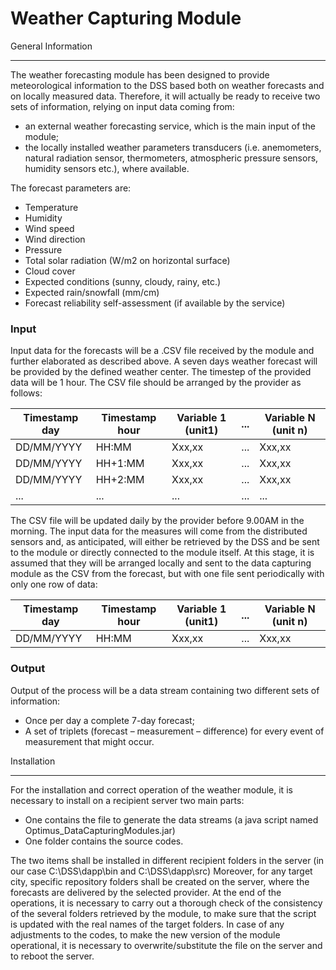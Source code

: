 Weather Capturing Module
=======

General Information
_________

The weather forecasting module has been designed to provide meteorological information to the DSS based both on weather forecasts and on locally measured data. Therefore, it will actually be ready to receive two sets of information, relying on input data coming from:

* an external weather forecasting service, which is the main input of the module;
* the locally installed weather parameters transducers (i.e. anemometers, natural radiation sensor, thermometers, atmospheric pressure sensors, humidity sensors etc.), where available.

The forecast parameters are:

* Temperature
* Humidity
* Wind speed
* Wind direction
* Pressure
* Total solar radiation (W/m2 on horizontal surface)
* Cloud cover
* Expected conditions (sunny, cloudy, rainy, etc.)
* Expected rain/snowfall (mm/cm)
* Forecast reliability self-assessment (if available by the service)

### Input

Input data for the forecasts will be a .CSV file received by the module and further elaborated as described above.
A seven days weather forecast will be provided by the defined weather center. The timestep of the provided data will be 1 hour.
The CSV file should be arranged by the provider as follows:

|Timestamp day | Timestamp hour | Variable 1 (unit1) | ... | Variable N (unit n)|
|-----------|-----------|-----------|-----------|-----------|
|DD/MM/YYYY | HH:MM | Xxx,xx | ... | Xxx,xx |
|DD/MM/YYYY | HH+1:MM | Xxx,xx | ... | Xxx,xx |
|DD/MM/YYYY | HH+2:MM | Xxx,xx | ... | Xxx,xx |
|... | ... | ... | ... | ... |

The CSV file will be updated daily by the provider before 9.00AM in the morning.
The input data for the measures will come from the distributed sensors and, as anticipated, will either be retrieved by the DSS and be sent to the module or directly connected to the module itself. 
At this stage, it is assumed that they will be arranged locally and sent to the data capturing module as the CSV from the forecast, but with one file sent periodically with only one row of data:

|Timestamp day | Timestamp hour | Variable 1 (unit1) | ... | Variable N (unit n)|
|-----------|-----------|-----------|-----------|-----------|
|DD/MM/YYYY | HH:MM | Xxx,xx | ... | Xxx,xx |

### Output

Output of the process will be a data stream containing two different sets of information:
* Once per day a complete 7-day forecast;
* A set of triplets (forecast – measurement – difference) for every event of measurement that might occur.

Installation
_________

For the installation and correct operation of the weather module, it is necessary to install on a recipient server two main parts:

* One contains the file to generate the data streams (a java script named Optimus_DataCapturingModules.jar)
* One folder contains the source codes.

The two items shall be installed in different recipient folders in the server (in our case C:\DSS\dapp\bin and C:\DSS\dapp\src)
Moreover, for any target city, specific repository folders shall be created on the server, where the forecasts are delivered by the selected provider.
At the end of the operations, it is necessary to carry out a thorough check of the consistency of the several folders retrieved by the module, to make sure that the script is updated with the real names of the target folders.
In case of any adjustments to the codes, to make the new version of the module operational, it is necessary to overwrite/substitute the file on the server and to reboot the server.



















